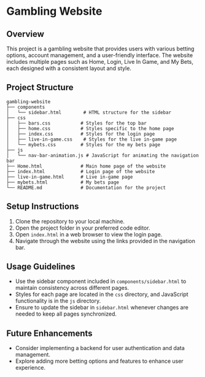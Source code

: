 # Gambling Website

## Overview
This project is a gambling website that provides users with various betting options, account management, and a user-friendly interface. The website includes multiple pages such as Home, Login, Live In Game, and My Bets, each designed with a consistent layout and style.

## Project Structure
```
gambling-website
├── components
│   └── sidebar.html        # HTML structure for the sidebar
├── css
│   ├── bars.css           # Styles for the top bar
│   ├── home.css           # Styles specific to the home page
│   ├── index.css          # Styles for the login page
│   ├── live-in-game.css    # Styles for the live in-game page
│   └── mybets.css         # Styles for the my bets page
├── js
│   └── nav-bar-animation.js # JavaScript for animating the navigation bar
├── Home.html              # Main home page of the website
├── index.html             # Login page of the website
├── live-in-game.html      # Live in-game page
├── mybets.html            # My bets page
└── README.md              # Documentation for the project
```

## Setup Instructions
1. Clone the repository to your local machine.
2. Open the project folder in your preferred code editor.
3. Open `index.html` in a web browser to view the login page.
4. Navigate through the website using the links provided in the navigation bar.

## Usage Guidelines
- Use the sidebar component included in `components/sidebar.html` to maintain consistency across different pages.
- Styles for each page are located in the `css` directory, and JavaScript functionality is in the `js` directory.
- Ensure to update the sidebar in `sidebar.html` whenever changes are needed to keep all pages synchronized.

## Future Enhancements
- Consider implementing a backend for user authentication and data management.
- Explore adding more betting options and features to enhance user experience.